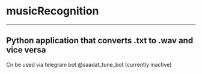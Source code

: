 # musicRecognition
------------------------
Python application that converts .txt to .wav and vice versa
------------------------
Cn be used via telegram bot @saadat_tune_bot (currently inactive)
